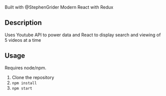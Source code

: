 Built with @StephenGrider Modern React with Redux

## Description
Uses Youtube API to power data and React to display search and viewing of 5 videos at a time

## Usage
Requires node/npm. 

1. Clone the repository
2. `npm install`
3. `npm start`
